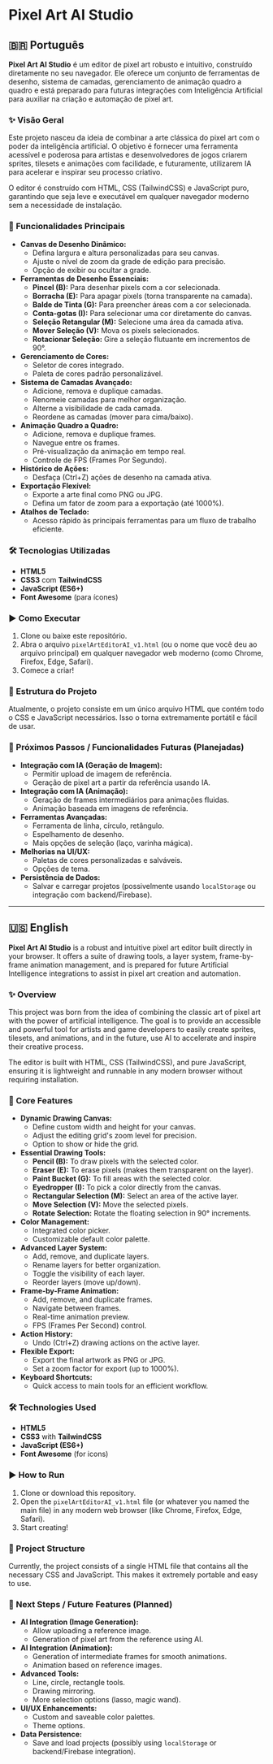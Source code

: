 # Pixel Art AI Studio

## 🇧🇷 Português

**Pixel Art AI Studio** é um editor de pixel art robusto e intuitivo, construído diretamente no seu navegador. Ele oferece um conjunto de ferramentas de desenho, sistema de camadas, gerenciamento de animação quadro a quadro e está preparado para futuras integrações com Inteligência Artificial para auxiliar na criação e automação de pixel art.

### ✨ Visão Geral

Este projeto nasceu da ideia de combinar a arte clássica do pixel art com o poder da inteligência artificial. O objetivo é fornecer uma ferramenta acessível e poderosa para artistas e desenvolvedores de jogos criarem sprites, tilesets e animações com facilidade, e futuramente, utilizarem IA para acelerar e inspirar seu processo criativo.

O editor é construído com HTML, CSS (TailwindCSS) e JavaScript puro, garantindo que seja leve e executável em qualquer navegador moderno sem a necessidade de instalação.

### 🚀 Funcionalidades Principais

* **Canvas de Desenho Dinâmico:**
    * Defina largura e altura personalizadas para seu canvas.
    * Ajuste o nível de zoom da grade de edição para precisão.
    * Opção de exibir ou ocultar a grade.
* **Ferramentas de Desenho Essenciais:**
    * **Pincel (B):** Para desenhar pixels com a cor selecionada.
    * **Borracha (E):** Para apagar pixels (torna transparente na camada).
    * **Balde de Tinta (G):** Para preencher áreas com a cor selecionada.
    * **Conta-gotas (I):** Para selecionar uma cor diretamente do canvas.
    * **Seleção Retangular (M):** Selecione uma área da camada ativa.
    * **Mover Seleção (V):** Mova os pixels selecionados.
    * **Rotacionar Seleção:** Gire a seleção flutuante em incrementos de 90°.
* **Gerenciamento de Cores:**
    * Seletor de cores integrado.
    * Paleta de cores padrão personalizável.
* **Sistema de Camadas Avançado:**
    * Adicione, remova e duplique camadas.
    * Renomeie camadas para melhor organização.
    * Alterne a visibilidade de cada camada.
    * Reordene as camadas (mover para cima/baixo).
* **Animação Quadro a Quadro:**
    * Adicione, remova e duplique frames.
    * Navegue entre os frames.
    * Pré-visualização da animação em tempo real.
    * Controle de FPS (Frames Por Segundo).
* **Histórico de Ações:**
    * Desfaça (Ctrl+Z) ações de desenho na camada ativa.
* **Exportação Flexível:**
    * Exporte a arte final como PNG ou JPG.
    * Defina um fator de zoom para a exportação (até 1000%).
* **Atalhos de Teclado:**
    * Acesso rápido às principais ferramentas para um fluxo de trabalho eficiente.

### 🛠️ Tecnologias Utilizadas

* **HTML5**
* **CSS3** com **TailwindCSS**
* **JavaScript (ES6+)**
* **Font Awesome** (para ícones)

### ▶️ Como Executar

1.  Clone ou baixe este repositório.
2.  Abra o arquivo `pixelArtEditorAI_v1.html` (ou o nome que você deu ao arquivo principal) em qualquer navegador web moderno (como Chrome, Firefox, Edge, Safari).
3.  Comece a criar!

### 📂 Estrutura do Projeto

Atualmente, o projeto consiste em um único arquivo HTML que contém todo o CSS e JavaScript necessários. Isso o torna extremamente portátil e fácil de usar.

### 🔮 Próximos Passos / Funcionalidades Futuras (Planejadas)

* **Integração com IA (Geração de Imagem):**
    * Permitir upload de imagem de referência.
    * Geração de pixel art a partir da referência usando IA.
* **Integração com IA (Animação):**
    * Geração de frames intermediários para animações fluidas.
    * Animação baseada em imagens de referência.
* **Ferramentas Avançadas:**
    * Ferramenta de linha, círculo, retângulo.
    * Espelhamento de desenho.
    * Mais opções de seleção (laço, varinha mágica).
* **Melhorias na UI/UX:**
    * Paletas de cores personalizadas e salváveis.
    * Opções de tema.
* **Persistência de Dados:**
    * Salvar e carregar projetos (possivelmente usando `localStorage` ou integração com backend/Firebase).

---

## 🇺🇸 English

**Pixel Art AI Studio** is a robust and intuitive pixel art editor built directly in your browser. It offers a suite of drawing tools, a layer system, frame-by-frame animation management, and is prepared for future Artificial Intelligence integrations to assist in pixel art creation and automation.

### ✨ Overview

This project was born from the idea of combining the classic art of pixel art with the power of artificial intelligence. The goal is to provide an accessible and powerful tool for artists and game developers to easily create sprites, tilesets, and animations, and in the future, use AI to accelerate and inspire their creative process.

The editor is built with HTML, CSS (TailwindCSS), and pure JavaScript, ensuring it is lightweight and runnable in any modern browser without requiring installation.

### 🚀 Core Features

* **Dynamic Drawing Canvas:**
    * Define custom width and height for your canvas.
    * Adjust the editing grid's zoom level for precision.
    * Option to show or hide the grid.
* **Essential Drawing Tools:**
    * **Pencil (B):** To draw pixels with the selected color.
    * **Eraser (E):** To erase pixels (makes them transparent on the layer).
    * **Paint Bucket (G):** To fill areas with the selected color.
    * **Eyedropper (I):** To pick a color directly from the canvas.
    * **Rectangular Selection (M):** Select an area of the active layer.
    * **Move Selection (V):** Move the selected pixels.
    * **Rotate Selection:** Rotate the floating selection in 90° increments.
* **Color Management:**
    * Integrated color picker.
    * Customizable default color palette.
* **Advanced Layer System:**
    * Add, remove, and duplicate layers.
    * Rename layers for better organization.
    * Toggle the visibility of each layer.
    * Reorder layers (move up/down).
* **Frame-by-Frame Animation:**
    * Add, remove, and duplicate frames.
    * Navigate between frames.
    * Real-time animation preview.
    * FPS (Frames Per Second) control.
* **Action History:**
    * Undo (Ctrl+Z) drawing actions on the active layer.
* **Flexible Export:**
    * Export the final artwork as PNG or JPG.
    * Set a zoom factor for export (up to 1000%).
* **Keyboard Shortcuts:**
    * Quick access to main tools for an efficient workflow.

### 🛠️ Technologies Used

* **HTML5**
* **CSS3** with **TailwindCSS**
* **JavaScript (ES6+)**
* **Font Awesome** (for icons)

### ▶️ How to Run

1.  Clone or download this repository.
2.  Open the `pixelArtEditorAI_v1.html` file (or whatever you named the main file) in any modern web browser (like Chrome, Firefox, Edge, Safari).
3.  Start creating!

### 📂 Project Structure

Currently, the project consists of a single HTML file that contains all the necessary CSS and JavaScript. This makes it extremely portable and easy to use.

### 🔮 Next Steps / Future Features (Planned)

* **AI Integration (Image Generation):**
    * Allow uploading a reference image.
    * Generation of pixel art from the reference using AI.
* **AI Integration (Animation):**
    * Generation of intermediate frames for smooth animations.
    * Animation based on reference images.
* **Advanced Tools:**
    * Line, circle, rectangle tools.
    * Drawing mirroring.
    * More selection options (lasso, magic wand).
* **UI/UX Enhancements:**
    * Custom and saveable color palettes.
    * Theme options.
* **Data Persistence:**
    * Save and load projects (possibly using `localStorage` or backend/Firebase integration).